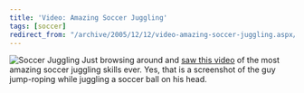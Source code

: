 ```yaml
---
title: 'Video: Amazing Soccer Juggling'
tags: [soccer]
redirect_from: "/archive/2005/12/12/video-amazing-soccer-juggling.aspx/"
---
```


![Soccer Juggling](https://haacked.com/assets/images/JugglingSoccer.jpg) Just
browsing around and [saw this
video](http://www.ebaumsworld.com/mrwoo.html) of the most amazing soccer
juggling skills ever. Yes, that is a screenshot of the guy jump-roping
while juggling a soccer ball on his head.

